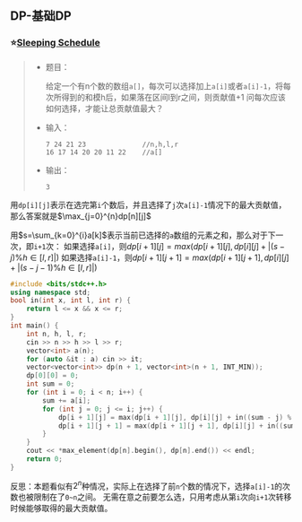 ## DP-基础DP

### :star:[Sleeping Schedule](https://codeforces.com/contest/1324/problem/E)

> - 题目：
>
>   给定一个有n个数的数组`a[]`，每次可以选择加上`a[i]`或者`a[i]-1`，将每次所得到的和模h后，如果落在区间l到r之间，则贡献值+1
>   问每次应该如何选择，才能让总贡献值最大？
>
> - 输入：
>
>   ```
>   7 24 21 23				//n,h,l,r
>   16 17 14 20 20 11 22	//a[]
>   ```
>
> - 输出：
>
>   ```
>   3
>   ```

用`dp[i][j]`表示在选完第`i`个数后，并且选择了`j`次`a[i]-1`情况下的最大贡献值，那么答案就是$\max_{j=0}^{n}dp[n][j]$

用$s=\sum_{k=0}^{i}a[k]$表示当前已选择的`a`数组的元素之和，那么对于下一次，即`i+1`次：
如果选择`a[i]`，则$dp[i+1][j]=max(dp[i+1][j],dp[i][j]+|(s-j)\%h\in[l,r]|)$
如果选择`a[i]-1`，则$dp[i+1][j+1]=max(dp[i+1][j+1],dp[i][j]+|(s-j-1)\%h\in[l,r]|)$

```c++
#include <bits/stdc++.h>
using namespace std;
bool in(int x, int l, int r) {
	return l <= x && x <= r;
}
int main() {
	int n, h, l, r;
	cin >> n >> h >> l >> r;
	vector<int> a(n);
	for (auto &it : a) cin >> it;
	vector<vector<int>> dp(n + 1, vector<int>(n + 1, INT_MIN));
	dp[0][0] = 0;
	int sum = 0;
	for (int i = 0; i < n; i++) {
		sum += a[i];
		for (int j = 0; j <= i; j++) {
			dp[i + 1][j] = max(dp[i + 1][j], dp[i][j] + in((sum - j) % h, l, r));
			dp[i + 1][j + 1] = max(dp[i + 1][j + 1], dp[i][j] + in((sum - j - 1) % h, l, r));
		}
	}
	cout << *max_element(dp[n].begin(), dp[n].end()) << endl;
	return 0;
}
```

反思：本题看似有$2^n$种情况，实际上在选择了前`n`个数的情况下，选择`a[i]-1`的次数也被限制在了`0~n`之间。
无需在意之前要怎么选，只用考虑从第`i`次向`i+1`次转移时候能够取得的最大贡献值。